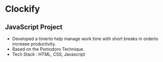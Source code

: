 # Clockify
## JavaScript Project 

- Developed a timerto help manage work time with short breaks in orderto increase
productivity.
- Based on the Pomodoro Technique.
- Tech Stack : HTML, CSS, Javascript
